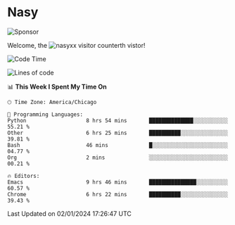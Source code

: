 # Nasy

<!--
<p align="center">
<img height="200" src="https://github-readme-stats.vercel.app/api?username=nasyxx&count_private=true&show_icons=true&theme=dracula&include_all_commits=true"/>
<img height="200" src="https://github-readme-stats.vercel.app/api/top-langs/?username=nasyxx&theme=dracula&hide=html,jupyter+notebook&count_private=true&show_icons=true"/>
</p>

  
----------------
-->

![Sponsor](https://img.shields.io/static/v1.svg?label=Sponsor&message=%E2%9D%A4&logo=GitHub&style=flat&color=pink)
 
Welcome, the ![nasyxx visitor counter](https://count.getloli.com/get/@nasyxx?theme=rule34)th vistor!
 
<!--START_SECTION:waka-->
![Code Time](http://img.shields.io/badge/Code%20Time-4%2C185%20hrs%2040%20mins-blue)

![Lines of code](https://img.shields.io/badge/From%20Hello%20World%20I%27ve%20Written-6.3%20million%20lines%20of%20code-blue)

📊 **This Week I Spent My Time On** 

```text
🕑︎ Time Zone: America/Chicago

💬 Programming Languages: 
Python                   8 hrs 54 mins       ██████████████░░░░░░░░░░░   55.21 % 
Other                    6 hrs 25 mins       ██████████░░░░░░░░░░░░░░░   39.81 % 
Bash                     46 mins             █░░░░░░░░░░░░░░░░░░░░░░░░   04.77 % 
Org                      2 mins              ░░░░░░░░░░░░░░░░░░░░░░░░░   00.21 % 

🔥 Editors: 
Emacs                    9 hrs 46 mins       ███████████████░░░░░░░░░░   60.57 % 
Chrome                   6 hrs 22 mins       ██████████░░░░░░░░░░░░░░░   39.43 % 
```


 Last Updated on 02/01/2024 17:26:47 UTC
<!--END_SECTION:waka-->

<!-- ![visitors](https://visitor-badge.laobi.icu/badge?page_id=nasyxx.nasyxx) -->

